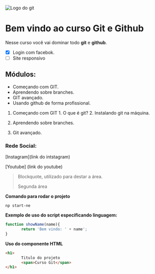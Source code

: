 ![Logo do git](https://sujeitoprogramador.com/wp-content/uploads/2021/04/gitimage.png)

# Bem vindo ao curso Git e Github

Nesse curso você vai dominar todo **git** e **github**.

- [x] Login com facebok.
- [ ] Site responsivo
 ## Módulos:
* Começando com GIT.
* Aprendendo sobre branches.
* GIT avançado.
* Usando github de forma profissional.
 

 1. Começando com GIT
              1. O que é git?
              2. Instalando git na máquina.
              
 2. Aprendendo sobre branches.
 3. Git avançado.


### Rede Social:

[Instagram](link do intstagram)

[Youtube] (link do youtube)


>
>Blockquote, utilizado para destar a área.
>
>Segunda área


**Comando para rodar o projeto**

````
np start-ne
````


**Exemplo de uso do script especificando linguagem:**
```js
function showName(name){
       return 'Bem vindo: ' + name';
}
```

**Uso do componente HTML**
```html
<h1>
       Titulo do projeto
       <span>Curso Git</span>
</h1>
```
